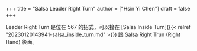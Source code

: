 +++
title = "Salsa Leader Right Turn"
author = ["Hsin Yi Chen"]
draft = false
+++

Leader Right Turn 是位在 567 的招式，可以接在 [Salsa Inside Turn]({{< relref "20230120143941-salsa_inside_turn.md" >}}) 跟 Salsa Right Trun (Right Hand)
後面。
